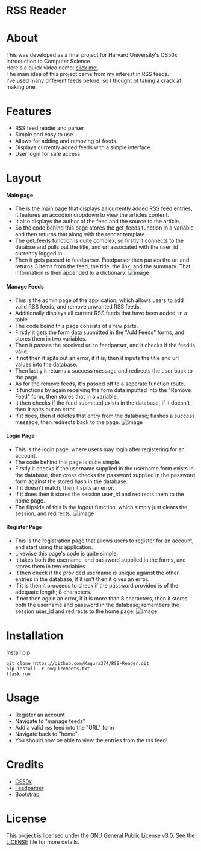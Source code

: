 # RSS Reader

# About
This was developed as a final project for Harvard University's CS50x Introduction to Computer Science.<br>
Here's a quick video demo: [click me!](https://youtu.be/PshoiHSE_Bw).<br>
The main idea of this project came from my interest in RSS feeds. <br>
I've used many different feeds before, so I thought of taking a crack at making one.

# Features
* RSS feed reader and parser
* Simple and easy to use
* Allows for adding and removing of feeds
* Displays currently added feeds with a simple interface
* User login for safe access

# Layout
#### Main page
* The is the main page that displays all currently added RSS feed entries, it features an accodion dropdown to view the articles content. <br>
* It also displays the author of the feed and the source to the article.
* So the code behind this page stores the get_feeds function in a variable and then returns that along with the render template. <br>
* The get_feeds function is quite complex, so firstly it connects to the databse and pulls out the title, and url associated with the user_id currently logged in. <br>
* Then it gets passed to feedparser. Feedparser then parses the url and returns 3 items from the feed, the title, the link, and the summary. That information is then appended to a dictionary.
![image](https://github.com/Kagura374/RSS-Reader/assets/126167792/6800db83-f421-4b50-9d2c-334f8bed9f00)

#### Manage Feeds
* This is the admin page of the application, which allows users to add valid RSS feeds, and remove unwanted RSS feeds. <br>
* Additionally displays all current RSS feeds that have been added, in a table. <br>
* The code beind this page consists of a few parts. <br>
* Firstly it gets the form data submitted in the "Add Feeds" forms, and stores them in two variables. <br>
* Then it passes the received url to feedparser, and it checks if the feed is valid. <br>
* If not then it spits out an error, if it is, then it inputs the title and url values into the database. <br>
* Then lastly it returns a success message and redirects the user back to the page. <br>
* As for the remove feeds, it's passed off to a seperate function route. <br>
* It functions by again receiving the form data inputted into the "Remove Feed" form, then stores that in a variable. <br>
* It then checks if the feed submitted exists in the database, if it doesn't then it spits out an error. <br>
* If it does, then it deletes that entry from the database; flashes a success message, then redirects back to the page.
![image](https://github.com/Kagura374/RSS-Reader/assets/126167792/04b9825c-4090-4a27-b5ae-8dde7b29b2f3)

#### Login Page
* This is the login page, where users may login after registering for an account. <br>
* The code behind this page is quite simple. <br>
* Firstly it checks if the username supplied in the username form exists in the database, then cross checks the password supplied in the password form against the stored hash in the database. <br>
* If it doesn't match, then it spits an error. <br>
* If it does then it stores the session user_id and redirects them to the home page. <br>
* The flipside of this is the logout function, which simply just clears the session, and redirects.
![image](https://github.com/Kagura374/RSS-Reader/assets/126167792/3136ffcc-626c-4507-a890-927b39e0ed5f)

#### Register Page
* This is the registration page that allows users to register for an account, and start using this application. <br>
* Likewise this page's code is quite simple. <br>
* It takes both the username, and password supplied in the forms, and stores them in two variables. <br>
* It then check if the provided username is unique against the other entries in the database, if it isn't then it gives an error. <br>
* If it is then it proceeds to check if the password provided is of the adequate length; 8 characters. <br>
* If not then again an error, if it is more than 8 characters, then it stores both the username and password in the database; remembers the session user_id and redirects to the home page.
![image](https://github.com/Kagura374/RSS-Reader/assets/126167792/d8dc3279-d45a-43be-9083-8af5d4f98f89)

# Installation
Install [pip](https://pip.pypa.io/en/stable/installation/)
```
git clone https://github.com/Kagura374/RSS-Reader.git
pip install -r requirements.txt
flask run
```
# Usage
* Register an account
* Navigate to "manage feeds"
* Add a valid rss feed into the "URL" form
* Navigate back to "home"
* You should now be able to view the entries from the rss feed!

# Credits
* [CS50x](https://cs50.harvard.edu/x/2024/) <br>
* [Feedparser](https://github.com/kurtmckee/feedparser) <br>
* [Bootstrap](https://getbootstrap.com/docs/5.3/getting-started/introduction/) <br>

# License
This project is licensed under the GNU General Public License v3.0. See the [LICENSE](LICENSE) file for more details.
